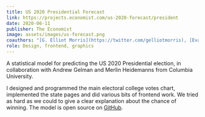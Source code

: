 ```yaml
---
title: US 2020 Presidential Forecast
link: https://projects.economist.com/us-2020-forecast/president
date: 2020-06-11
publisher: The Economist
image: assets/images/us-forecast.png
coauthors: "[G. Elliot Morris](https://twitter.com/gelliotmorris), [Evan Hensleigh](https://twitter.com/futuraprime) and [Mark Mitchell](https://twitter.com/withoutnations)"
role: Design, frontend, graphics
---
```


A statistical model for predicting the US 2020 Presidential election, in collaboration with Andrew Gelman and Merlin Heidemanns from Columbia University.

I designed and programmed the main electoral college votes chart, implemented the state pages and did various bits of frontend work. We tried as hard as we could to give a clear explanation about the chance of winning. The model is open source on [GitHub](https://github.com/TheEconomist/us-potus-model).
